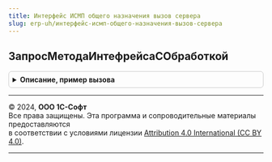 ```yaml
---
title: Интерфейс ИСМП общего назначения вызов сервера
slug: erp-uh/интерфейс-исмп-общего-назначения-вызов-сервера
---
```



## ЗапросМетодаИнтефрейсаСОбработкой
<details style="margin: 1em 0; padding: 0.5em; border: 1px solid #ccc; border-radius: 6px;">

<summary style="font-weight: bold; cursor: pointer;">Описание, пример вызова</summary>

```bsl

Процедура ЗапросМетодаИнтефрейсаСОбработкой(ПараметрыОбработки) Экспорт
```

Пример вызова
```bsl
ИнтерфейсИСМПОбщегоНазначенияВызовСервера.ЗапросМетодаИнтефрейсаСОбработкой(ПараметрыОбработки) 
```
</details>

---

© 2024, **ООО 1С-Софт**  
Все права защищены. Эта программа и сопроводительные материалы предоставляются  
в соответствии с условиями лицензии [Attribution 4.0 International (CC BY 4.0)](https://creativecommons.org/licenses/by/4.0/legalcode).

---
